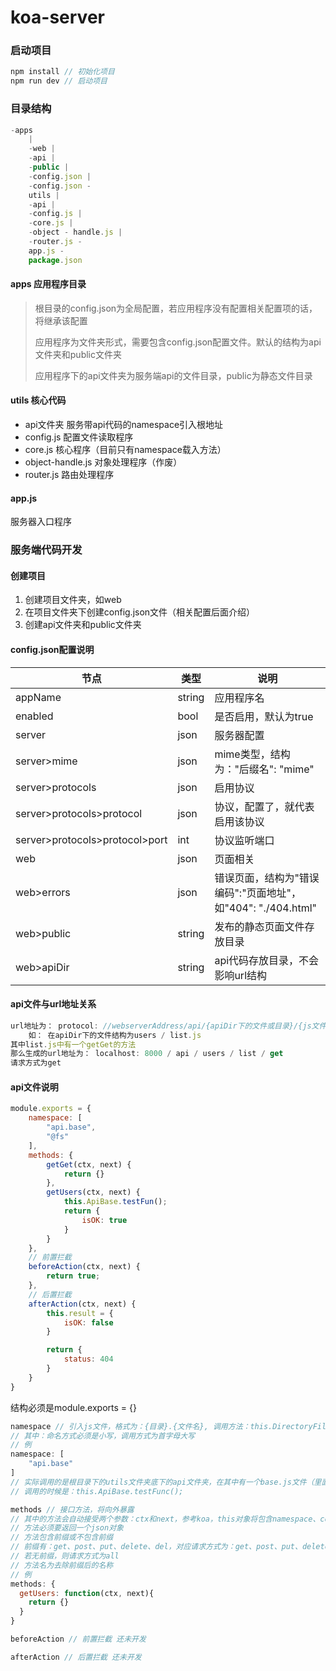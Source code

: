 # koa-server

### 启动项目

``` javascript
npm install // 初始化项目
npm run dev // 启动项目
```

### 目录结构

``` javascript
-apps
    |
    -web |
    -api |
    -public |
    -config.json |
    -config.json -
    utils |
    -api |
    -config.js |
    -core.js |
    -object - handle.js |
    -router.js -
    app.js -
    package.json
```

#### apps 应用程序目录

> <p>根目录的config.json为全局配置，若应用程序没有配置相关配置项的话，将继承该配置</p>
> <p>应用程序为文件夹形式，需要包含config.json配置文件。默认的结构为api文件夹和public文件夹</p>
> <p>应用程序下的api文件夹为服务端api的文件目录，public为静态文件目录</p>

#### utils 核心代码

* api文件夹 服务带api代码的namespace引入根地址
* config.js 配置文件读取程序
* core.js 核心程序（目前只有namespace载入方法）
* object-handle.js 对象处理程序（作废）
* router.js 路由处理程序

#### app.js

服务器入口程序

### 服务端代码开发

#### 创建项目

1. 创建项目文件夹，如web
2. 在项目文件夹下创建config.json文件（相关配置后面介绍）
3. 创建api文件夹和public文件夹

#### config.json配置说明

| 节点                           | 类型   | 说明                                                 |
|--------------------------------|--------|------------------------------------------------------|
| appName                        | string | 应用程序名                                            |
| enabled                        | bool   | 是否启用，默认为true                                    |
| server                         | json   | 服务器配置                                            |
| server>mime                    | json   | mime类型，结构为："后缀名": "mime"                       |
| server>protocols               | json   | 启用协议                                              |
| server>protocols>protocol      | json   | 协议，配置了，就代表启用该协议                             |
| server>protocols>protocol>port | int    | 协议监听端口                                           |
| web                            | json   | 页面相关                                              |
| web>errors                     | json   | 错误页面，结构为"错误编码":"页面地址"，如"404": "./404.html" |
| web>public                     | string | 发布的静态页面文件存放目录                               |
| web>apiDir                     | string | api代码存放目录，不会影响url结构                          |

#### api文件与url地址关系

``` javascript
url地址为： protocol: //webserverAddress/api/{apiDir下的文件或目录}/{js文件中的方法名}
    如： 在apiDir下的文件结构为users / list.js
其中list.js中有一个getGet的方法
那么生成的url地址为： localhost: 8000 / api / users / list / get
请求方式为get
```

#### api文件说明

``` javascript
module.exports = {
    namespace: [
        "api.base",
        "@fs"
    ],
    methods: {
        getGet(ctx, next) {
            return {}
        },
        getUsers(ctx, next) {
            this.ApiBase.testFun();
            return {
                isOK: true
            }
        }
    },
    // 前置拦截
    beforeAction(ctx, next) {
        return true;
    },
    // 后置拦截
    afterAction(ctx, next) {
        this.result = {
            isOK: false
        }

        return {
            status: 404
        }
    }
}
```

结构必须是module.exports = {}

``` javascript
namespace // 引入js文件，格式为：{目录}.{文件名}, 调用方法：this.DirectoryFilename.customFunction()
// 其中：命名方式必须是小写，调用方式为首字母大写
// 例
namespace: [
    "api.base"
]
// 实际调用的是根目录下的utils文件夹底下的api文件夹，在其中有一个base.js文件（里面有一个testFunc方法）
// 调用的时候是：this.ApiBase.testFunc();
```

``` javascript
methods // 接口方法，将向外暴露
// 其中的方法会自动接受两个参数：ctx和next，参考koa，this对象将包含namespace、context和next
// 方法必须要返回一个json对象
// 方法包含前缀或不包含前缀
// 前缀有：get、post、put、delete、del，对应请求方式为：get、post、put、delete、del
// 若无前缀，则请求方式为all
// 方法名为去除前缀后的名称
// 例
methods: {
  getUsers: function(ctx, next){
    return {}
  }
}
```
```javascript
beforeAction // 前置拦截 还未开发
```
```javascript
afterAction // 后置拦截 还未开发
```